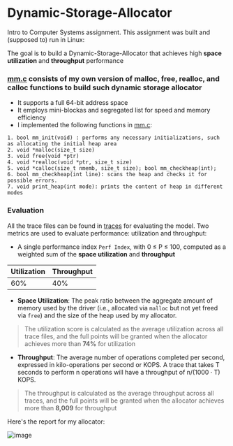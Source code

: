 # Dynamic-Storage-Allocator

Intro to Computer Systems assignment. This assignment was built and (supposed to) run in Linux:


The goal is to build a Dynamic-Storage-Allocator that achieves high **space utilization** and **throughput** performance

### [mm.c](mm.c) consists of my own version of malloc, free, realloc, and calloc functions to build such dynamic storage allocator
*  It supports a full 64-bit address space
*  It employs mini-blockas and segregated list for speed and memory efficiency 
*  I implemented the following functions in [mm.c](mm.c):
```
1. bool mm_init(void) : performs any necessary initializations, such as allocating the initial heap area
2. void *malloc(size_t size)
3. void free(void *ptr)
4. void *realloc(void *ptr, size_t size)
5. void *calloc(size_t nmemb, size_t size); bool mm_checkheap(int);
6. bool mm_checkheap(int line): scans the heap and checks it for possible errors.
7. void print_heap(int mode): prints the content of heap in different modes
```
### Evaluation
All the trace files can be found in [traces](traces) for evaluating the model. Two metrics are used to evaluate performance: utilization and throughput:


* A single performance index `Perf Index`, with 0 ≤ P ≤ 100, computed as a weighted sum of the **space utilization** and **throughput**

| Utilization | Throughput |
--- | --- |
60% | 40% | 

* **Space Utilization**: The peak ratio between the aggregate amount of memory used by the driver (i.e., allocated via `malloc` but not yet freed via `free`) and the size of the heap used by my allocator.
> The utilization score is calculated as the average utilization across all trace files, and the full points will be granted when the allocator achieves more than **74%** for utilization

* **Throughput**: The average number of operations completed per second, expressed in kilo-operations per second or KOPS. A trace that takes T seconds to perform n operations will have a throughput of n/(1000 · T) KOPS. 

> The throughput is calculated as the average throughput across all traces, and the full points will be granted when the allocator achieves more than **8,009** for throughput

Here's the report for my allocator:


![image](https://user-images.githubusercontent.com/84282744/187279131-e2e33fb9-798c-4bfc-b9f2-8f4a96972724.png)



